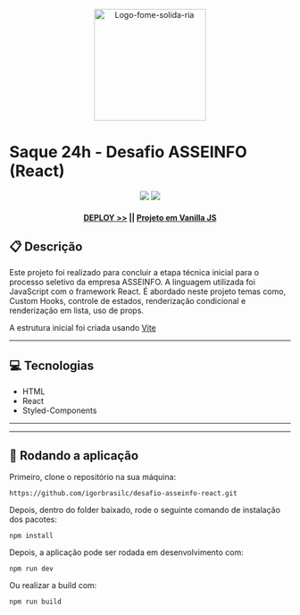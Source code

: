 <p align="center">
   <img src="https://freesvg.org/img/cash2.png" alt="Logo-fome-solida-ria" border="0" width="200px"/>
   <h1>Saque 24h - Desafio ASSEINFO (React)</h1>
</p>

<p align = "center">
   <img src="https://img.shields.io/badge/author-Igor Corbari Brasil-4dae71?style=flat-square" />
   <img src="https://img.shields.io/github/languages/count/igorbrasilc/desafio-asseinfo-react?color=4dae71&style=flat-square" />
</p>

<h4 align = "center">
   <a href="https://desafio-asseinfo-react.vercel.app/">DEPLOY >></a> ||
   <a href="https://github.com/igorbrasilc/desafio-asseinfo">Projeto em Vanilla JS</a>
</h4>

##  :clipboard: Descrição

Este projeto foi realizado para concluir a etapa técnica inicial para o processo seletivo da empresa ASSEINFO. A linguagem utilizada foi JavaScript com o framework React.
É abordado neste projeto temas como, Custom Hooks, controle de estados, renderização condicional e renderização em lista, uso de props.

A estrutura inicial foi criada usando [Vite](https://vitejs.dev/) 
***

## :computer:	 Tecnologias

- HTML
- React
- Styled-Components

***

***

## 🏁 Rodando a aplicação

Primeiro, clone o repositório na sua máquina:

```
https://github.com/igorbrasilc/desafio-asseinfo-react.git
```

Depois, dentro do folder baixado, rode o seguinte comando de instalação dos pacotes:

```
npm install
```

Depois, a aplicação pode ser rodada em desenvolvimento com:
```
npm run dev
```

Ou realizar a build com:
```
npm run build
```
